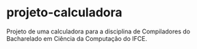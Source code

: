 # projeto-calculadora
Projeto de uma calculadora para a disciplina de Compiladores do Bacharelado em Ciência da Computação do IFCE.

